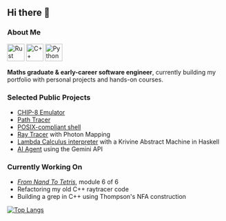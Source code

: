 ## Hi there 👋

### About Me
<p>
  <img src="https://cdn.jsdelivr.net/gh/devicons/devicon/icons/rust/rust-original.svg" alt="Rust" width="40" height="40"/>
  <img src="https://cdn.jsdelivr.net/gh/devicons/devicon/icons/cplusplus/cplusplus-original.svg" alt="C++" width="40" height="40"/>
  <img src="https://cdn.jsdelivr.net/gh/devicons/devicon/icons/python/python-original.svg" alt="Python" width="40" height="40"/>
</p>

**Maths graduate & early-career software engineer**, currently building my portfolio with personal projects and hands-on courses.

### Selected Public Projects

- [CHIP-8 Emulator](https://github.com/CarolineMillan/CHIP8_emulator)
- [Path Tracer](https://github.com/CarolineMillan/pathtracer_rs_bk2)
- [POSIX-compliant shell](https://github.com/CarolineMillan/codecrafters-shell-rust)
- [Ray Tracer](https://github.com/CarolineMillan/raytracer_cpp) with Photon Mapping
- [Lambda Calculus interpreter](https://github.com/CarolineMillan/lambda_calculus) with a Krivine Abstract Machine in Haskell
- [AI Agent](https://github.com/CarolineMillan/my_ai_agent) using the Gemini API

<!--
[![Readme Card](https://github-readme-stats.vercel.app/api/pin/?username=CarolineMillan&repo=CHIP8_emulator&layout=compact&theme=catppuccin_latte)](https://github.com/CarolineMillan/CHIP8_emulator)&nbsp;
[![Readme Card](https://github-readme-stats.vercel.app/api/pin/?username=CarolineMillan&repo=pathtracer_rs_bk2&layout=compact&theme=catppuccin_latte)](https://github.com/CarolineMillan/pathtracer_rs_bk2)&nbsp;
-->

<!--
### University Projects

These are all from my time at the University of Bath. Programming projects were done with the Department of Computer Science. 

- **Advanced Computer Graphics** coursework: Classic Ray Tracer with Photon Mapping in C++ <!-- (**76%**), one of few maths students to pass this module)
- **Functional Programming** coursework: Lambda Calculus interpreter with a Krivine Abstract Machine in Haskell <!-- (**80%**)
- Various MATLAB and R projects in my maths and stats modules
-->
### Currently Working On

- [_From Nand To Tetris_](https://www.coursera.org/learn/build-a-computer), module 6 of 6
- Refactoring my old C++ raytracer code
- Building a grep in C++ using Thompson's NFA construction

<!--
### Get in Touch!

icons for:
- email
- linkedin

-->
[![Top Langs](https://github-readme-stats.vercel.app/api/top-langs/?username=CarolineMillan&layout=compact&theme=catppuccin_latte)](https://github.com/CarolineMillan)

<!--
**CarolineMillan/CarolineMillan** is a ✨ _special_ ✨ repository because its `README.md` (this file) appears on your GitHub profile.

Here are some ideas to get you started:

- 🔭 I’m currently working on ...
- 🌱 I’m currently learning ...
- 👯 I’m looking to collaborate on ...
- 🤔 I’m looking for help with ...
- 💬 Ask me about ...
- 📫 How to reach me: ...
- 😄 Pronouns: ...
- ⚡ Fun fact: ...

-->
